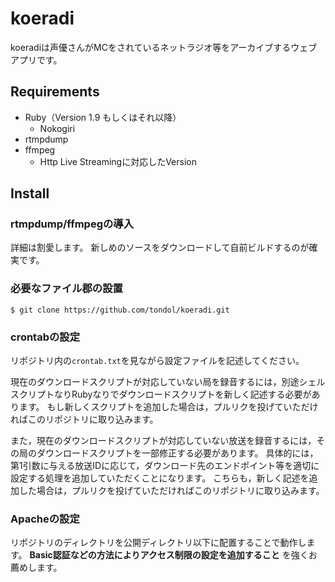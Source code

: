 koeradi
====

koeradiは声優さんがMCをされているネットラジオ等をアーカイブするウェブアプリです。

Requirements
----

- Ruby（Version 1.9 もしくはそれ以降）
    - Nokogiri
- rtmpdump
- ffmpeg
    - Http Live Streamingに対応したVersion

Install
----

### rtmpdump/ffmpegの導入

詳細は割愛します。
新しめのソースをダウンロードして自前ビルドするのが確実です。

### 必要なファイル郡の設置

```
$ git clone https://github.com/tondol/koeradi.git
```

### crontabの設定

リポジトリ内の`crontab.txt`を見ながら設定ファイルを記述してください。

現在のダウンロードスクリプトが対応していない局を録音するには，別途シェルスクリプトなりRubyなりでダウンロードスクリプトを新しく記述する必要があります。
もし新しくスクリプトを追加した場合は，プルリクを投げていただければこのリポジトリに取り込みます。

また，現在のダウンロードスクリプトが対応していない放送を録音するには，その局のダウンロードスクリプトを一部修正する必要があります。
具体的には，第1引数に与える放送IDに応じて，ダウンロード先のエンドポイント等を適切に設定する処理を追加していただくことになります。
こちらも，新しく記述を追加した場合は，プルリクを投げていただければこのリポジトリに取り込みます。

### Apacheの設定

リポジトリのディレクトリを公開ディレクトリ以下に配置することで動作します。
**Basic認証などの方法によりアクセス制限の設定を追加すること** を強くお薦めします。
